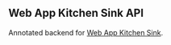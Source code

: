 ## Web App Kitchen Sink API

Annotated backend for [Web App Kitchen Sink](https://webappkitchensink.com).
